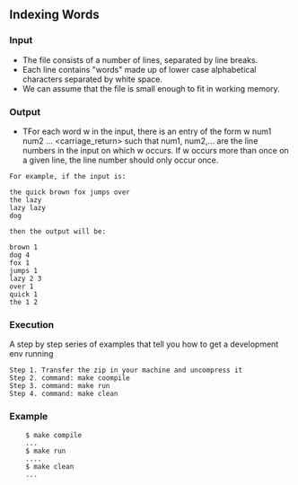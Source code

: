 ## Indexing Words

### Input
 * The file consists of a number of lines, separated by line breaks. 
 * Each line contains "words" made up of lower case alphabetical characters separated by white space.
 * We can assume that the file is small enough to fit in working memory.

### Output
 * TFor each word w in the input, there is an entry of the form w
 num1 num2 ... <carriage_return>
 such that num1, num2,... are the line numbers in the input on which
 w occurs. If w occurs more than once on a given line, the line number
 should only occur once.

```
For example, if the input is:

the quick brown fox jumps over
the lazy
lazy lazy
dog

then the output will be: 

brown 1
dog 4
fox 1
jumps 1
lazy 2 3
over 1
quick 1
the 1 2
```

### Execution

A step by step series of examples that tell you how to get a development env running

```
Step 1. Transfer the zip in your machine and uncompress it
Step 2. command: make coompile
Step 3. command: make run
Step 4. command: make clean
```

### Example
```.. code-block:: console
	$ make compile
	...
	$ make run
	....
	$ make clean
	...
```
